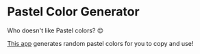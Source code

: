 # Pastel Color Generator

Who doesn't like Pastel colors? 😍

[This app](https://patel-priyank.github.io/Pastel-Color-Generator/) generates random pastel colors for you to copy and use!
